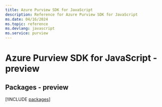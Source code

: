 ```yaml
---
title: Azure Purview SDK for JavaScript
description: Reference for Azure Purview SDK for JavaScript
ms.date: 04/16/2024
ms.topic: reference
ms.devlang: javascript
ms.service: purview
---
```

# Azure Purview SDK for JavaScript - preview
## Packages - preview
[!INCLUDE [packages](purview-index.md)]